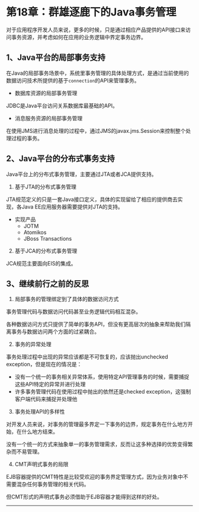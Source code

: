 # 第18章：群雄逐鹿下的Java事务管理


对于应用程序开发人员来说，更多的时候，只是通过相应产品提供的API接口来访问事务资源，并考虑如何在应用的业务逻辑中界定事务边界。

##  1、Java平台的局部事务支持

在Java的局部事务场景中，系统里事务管理的具体处理方式，是通过当前使用的数据访问技术所提供的基于`connection`的API来管理事务。

- 数据库资源的局部事务管理

JDBC是Java平台访问关系数据库最基础的API。

- 消息服务资源的局部事务管理

在使用JMS进行消息处理的过程中，通过JMS的javax.jms.Session来控制整个处理过程的事务。

##  2、Java平台的分布式事务支持

Java平台上的分布式事务管理，主要通过JTA或者JCA提供支持。

1.  基于JTA的分布式事务管理

JTA规范定义的只是一套Java接口定义，具体的实现留给了相应的提供商去实现，各Java EE应用服务器需要提供对JTA的支持。

- 实现产品
  - JOTM
  - Atomikos
  - JBoss Transactions

2.  基于JCA的分布式事务管理

JCA规范主要面向EIS的集成。

##  3、继续前行之前的反思

1.  局部事务的管理绑定到了具体的数据访问方式

事务管理代码与数据访问代码甚至业务逻辑代码相互混杂。

各种数据访问方式只提供了简单的事务API，但没有更高层次的抽象来帮助我们隔离事务与数据访问两个方面的过紧耦合。

2.  事务的异常处理

事务处理过程中出现的异常应该都是不可恢复的，应该抛出unchecked exception，但是现在的情况是：

- 没有一个统一的事务相关异常体系，使用特定API管理事务的时候，需要捕捉这些API特定的异常并进行处理
- 许多事务管理代码在使用过程中抛出的依然还是checked exception，这强制客户端代码来捕捉并处理他

3.  事务处理API的多样性

对开发人员来说，对事务的管理最多界定一下事务的边界，规定事务在什么地方开始，在什么地方结束。

没有一个统一的方式来抽象单一的事务管理需求，反而让这多种选择的优势变得繁杂而不易管理。

4.  CMT声明式事务的局限

EJB容器提供的CMT特性是比较受欢迎的事务界定管理方式，因为业务对象中不需要混杂任何事务管理的相关代码。

但CMT形式的声明式事务必须借助于EJB容器才能得到这样的好处。

----

